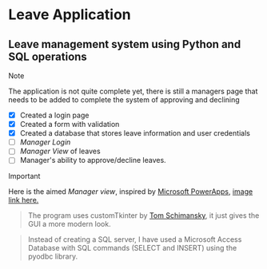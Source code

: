 # Leave Application
## Leave management system using Python and SQL operations
> [!NOTE]
> The application is not quite complete yet, there is still a managers page that needs to be added to complete the system of approving and declining

- [x] Created a login page
- [x] Created a form with validation
- [x] Created a database that stores leave information and user credentials
- [ ] *Manager Login*
- [ ] *Manager View* of leaves
- [ ] Manager's ability to approve/decline leaves.

> [!IMPORTANT]
> Here is the aimed *Manager view*, inspired by [Microsoft PowerApps](https://learn.microsoft.com/en-us/power-apps/maker/canvas-apps/customize-layout-sharepoint#change-the-layout), [image link here.](assets/gallery-before.png)

> The program uses customTkinter by [Tom Schimansky](https://customtkinter.tomschimansky.com/documentation/), it just gives the GUI a more modern look.

> Instead of creating a SQL server, I have used a Microsoft Access Database with SQL commands (SELECT and INSERT) using the pyodbc library. 
